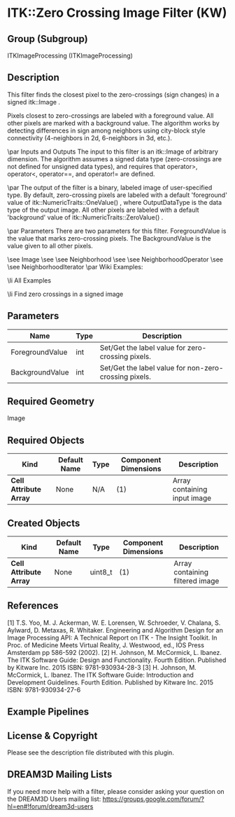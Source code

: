 ITK::Zero Crossing Image Filter (KW) 
====================

## Group (Subgroup) ##

ITKImageProcessing (ITKImageProcessing)

## Description ##

This filter finds the closest pixel to the zero-crossings (sign changes) in a signed itk::Image .

Pixels closest to zero-crossings are labeled with a foreground value. All other pixels are marked with a background value. The algorithm works by detecting differences in sign among neighbors using city-block style connectivity (4-neighbors in 2d, 6-neighbors in 3d, etc.).

\par Inputs and Outputs
The input to this filter is an itk::Image of arbitrary dimension. The algorithm assumes a signed data type (zero-crossings are not defined for unsigned data types), and requires that operator>, operator<, operator==, and operator!= are defined.

\par 
The output of the filter is a binary, labeled image of user-specified type. By default, zero-crossing pixels are labeled with a default 'foreground' value of itk::NumericTraits<OutputDataType>::OneValue() , where OutputDataType is the data type of the output image. All other pixels are labeled with a default 'background' value of itk::NumericTraits<OutputDataType>::ZeroValue() .

\par Parameters
There are two parameters for this filter. ForegroundValue is the value that marks zero-crossing pixels. The BackgroundValue is the value given to all other pixels.

\see Image 
\see 
\see Neighborhood 
\see 
\see NeighborhoodOperator 
\see 
\see NeighborhoodIterator 
\par Wiki Examples:

\li All Examples 

\li Find zero crossings in a signed image

## Parameters ##

| Name | Type | Description |
|------|------|-------------|
| ForegroundValue | int| Set/Get the label value for zero-crossing pixels. |
| BackgroundValue | int| Set/Get the label value for non-zero-crossing pixels. |


## Required Geometry ##

Image

## Required Objects ##

| Kind | Default Name | Type | Component Dimensions | Description |
|------|--------------|------|----------------------|-------------|
| **Cell Attribute Array** | None | N/A | (1)  | Array containing input image

## Created Objects ##

| Kind | Default Name | Type | Component Dimensions | Description |
|------|--------------|------|----------------------|-------------|
| **Cell Attribute Array** | None | uint8_t | (1)  | Array containing filtered image

## References ##

[1] T.S. Yoo, M. J. Ackerman, W. E. Lorensen, W. Schroeder, V. Chalana, S. Aylward, D. Metaxas, R. Whitaker. Engineering and Algorithm Design for an Image Processing API: A Technical Report on ITK - The Insight Toolkit. In Proc. of Medicine Meets Virtual Reality, J. Westwood, ed., IOS Press Amsterdam pp 586-592 (2002). 
[2] H. Johnson, M. McCormick, L. Ibanez. The ITK Software Guide: Design and Functionality. Fourth Edition. Published by Kitware Inc. 2015 ISBN: 9781-930934-28-3
[3] H. Johnson, M. McCormick, L. Ibanez. The ITK Software Guide: Introduction and Development Guidelines. Fourth Edition. Published by Kitware Inc. 2015 ISBN: 9781-930934-27-6

## Example Pipelines ##



## License & Copyright ##

Please see the description file distributed with this plugin.

## DREAM3D Mailing Lists ##

If you need more help with a filter, please consider asking your question on the DREAM3D Users mailing list:
https://groups.google.com/forum/?hl=en#!forum/dream3d-users
